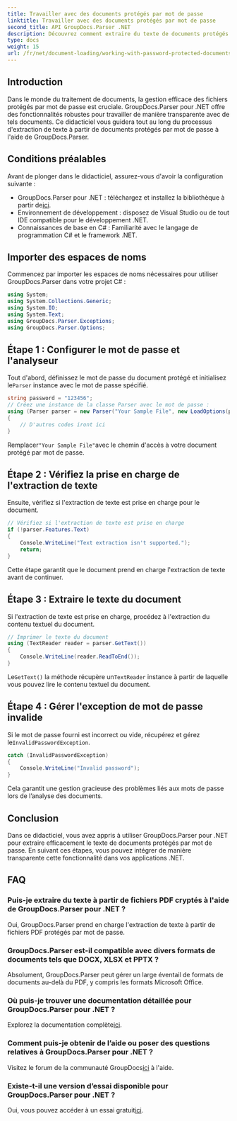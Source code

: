 ```yaml
---
title: Travailler avec des documents protégés par mot de passe
linktitle: Travailler avec des documents protégés par mot de passe
second_title: API GroupDocs.Parser .NET
description: Découvrez comment extraire du texte de documents protégés par mot de passe à l'aide de GroupDocs.Parser pour .NET. Améliorez vos capacités de traitement de documents.
type: docs
weight: 15
url: /fr/net/document-loading/working-with-password-protected-documents/
---
```

## Introduction
Dans le monde du traitement de documents, la gestion efficace des fichiers protégés par mot de passe est cruciale. GroupDocs.Parser pour .NET offre des fonctionnalités robustes pour travailler de manière transparente avec de tels documents. Ce didacticiel vous guidera tout au long du processus d'extraction de texte à partir de documents protégés par mot de passe à l'aide de GroupDocs.Parser.
## Conditions préalables
Avant de plonger dans le didacticiel, assurez-vous d'avoir la configuration suivante :
-  GroupDocs.Parser pour .NET : téléchargez et installez la bibliothèque à partir de[ici](https://releases.groupdocs.com/parser/net/).
- Environnement de développement : disposez de Visual Studio ou de tout IDE compatible pour le développement .NET.
- Connaissances de base en C# : Familiarité avec le langage de programmation C# et le framework .NET.

## Importer des espaces de noms
Commencez par importer les espaces de noms nécessaires pour utiliser GroupDocs.Parser dans votre projet C# :
```csharp
using System;
using System.Collections.Generic;
using System.IO;
using System.Text;
using GroupDocs.Parser.Exceptions;
using GroupDocs.Parser.Options;
```

## Étape 1 : Configurer le mot de passe et l'analyseur
 Tout d'abord, définissez le mot de passe du document protégé et initialisez le`Parser` instance avec le mot de passe spécifié.
```csharp
string password = "123456";
// Créez une instance de la classe Parser avec le mot de passe :
using (Parser parser = new Parser("Your Sample File", new LoadOptions(password)))
{
    // D'autres codes iront ici
}
```
 Remplacer`"Your Sample File"`avec le chemin d'accès à votre document protégé par mot de passe.
## Étape 2 : Vérifiez la prise en charge de l'extraction de texte
Ensuite, vérifiez si l'extraction de texte est prise en charge pour le document.
```csharp
// Vérifiez si l'extraction de texte est prise en charge
if (!parser.Features.Text)
{
    Console.WriteLine("Text extraction isn't supported.");
    return;
}
```
Cette étape garantit que le document prend en charge l'extraction de texte avant de continuer.
## Étape 3 : Extraire le texte du document
Si l'extraction de texte est prise en charge, procédez à l'extraction du contenu textuel du document.
```csharp
// Imprimer le texte du document
using (TextReader reader = parser.GetText())
{
    Console.WriteLine(reader.ReadToEnd());
}
```
 Le`GetText()` la méthode récupère un`TextReader` instance à partir de laquelle vous pouvez lire le contenu textuel du document.
## Étape 4 : Gérer l'exception de mot de passe invalide
 Si le mot de passe fourni est incorrect ou vide, récupérez et gérez le`InvalidPasswordException`.
```csharp
catch (InvalidPasswordException)
{
    Console.WriteLine("Invalid password");
}
```
Cela garantit une gestion gracieuse des problèmes liés aux mots de passe lors de l’analyse des documents.

## Conclusion
Dans ce didacticiel, vous avez appris à utiliser GroupDocs.Parser pour .NET pour extraire efficacement le texte de documents protégés par mot de passe. En suivant ces étapes, vous pouvez intégrer de manière transparente cette fonctionnalité dans vos applications .NET.

## FAQ
### Puis-je extraire du texte à partir de fichiers PDF cryptés à l'aide de GroupDocs.Parser pour .NET ?
Oui, GroupDocs.Parser prend en charge l'extraction de texte à partir de fichiers PDF protégés par mot de passe.
### GroupDocs.Parser est-il compatible avec divers formats de documents tels que DOCX, XLSX et PPTX ?
Absolument, GroupDocs.Parser peut gérer un large éventail de formats de documents au-delà du PDF, y compris les formats Microsoft Office.
### Où puis-je trouver une documentation détaillée pour GroupDocs.Parser pour .NET ?
 Explorez la documentation complète[ici](https://reference.groupdocs.com/parser/net/).
### Comment puis-je obtenir de l’aide ou poser des questions relatives à GroupDocs.Parser pour .NET ?
 Visitez le forum de la communauté GroupDocs[ici](https://forum.groupdocs.com/c/parser/17) à l'aide.
### Existe-t-il une version d’essai disponible pour GroupDocs.Parser pour .NET ?
 Oui, vous pouvez accéder à un essai gratuit[ici](https://releases.groupdocs.com/).